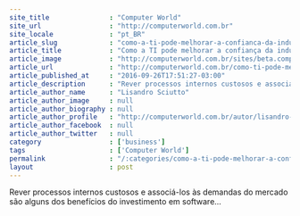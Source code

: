 ```yaml
---
site_title               : "Computer World"
site_url                 : "http://computerworld.com.br"
site_locale              : "pt_BR"
article_slug             : "como-a-ti-pode-melhorar-a-confianca-da-industria-em-meio-a-crise"
article_title            : "Como a TI pode melhorar a confiança da indústria em meio à crise?"
article_image            : "http://computerworld.com.br/sites/beta.computerworld.com.br/files/news_articles/crescimento_economico.jpg"
article_url              : "http://computerworld.com.br/como-ti-pode-melhorar-confianca-da-industria-em-meio-crise"
article_published_at     : "2016-09-26T17:51:27-03:00"
article_description      : "Rever processos internos custosos e associá-los às demandas do mercado são alguns dos benefícios do investimento em software..."
article_author_name      : "Lisandro Sciutto"
article_author_image     : null
article_author_biography : null
article_author_profile   : "http://computerworld.com.br/autor/lisandro-sciutto-0"
article_author_facebook  : null
article_author_twitter   : null
category                 : ['business']
tags                     : ['Computer World']
permalink                : "/:categories/como-a-ti-pode-melhorar-a-confianca-da-industria-em-meio-a-crise/"
layout                   : post
---
```


Rever processos internos custosos e associá-los às demandas do mercado são alguns dos benefícios do investimento em software...
